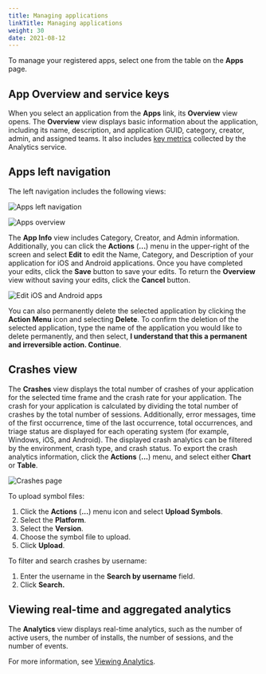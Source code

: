 ```yaml
---
title: Managing applications
linkTitle: Managing applications
weight: 30
date: 2021-08-12
---
```


To manage your registered apps, select one from the table on the **Apps** page.

## App Overview and service keys

When you select an application from the **Apps** link, its **Overview** view opens. The **Overview** view displays basic information about the application, including its name, description, and application GUID, category, creator, admin, and assigned teams. It also includes [key metrics](/docs/management_guide/managing_applications/viewing_metrics/) collected by the Analytics service.

## Apps left navigation

The left navigation includes the following views:

![Apps left navigation](/Images/titanium_apps_left_menu.png)

![Apps overview](/Images/app_overview_latest.png)

The **App Info** view includes Category, Creator, and Admin information. Additionally, you can click the **Actions** (**...**) menu in the upper-right of the screen and select **Edit** to edit the Name, Category, and Description of your application for iOS and Android applications. Once you have completed your edits, click the **Save** button to save your edits. To return the **Overview** view without saving your edits, click the **Cancel** button.

![Edit iOS and Android apps](/Images/edit_app.png)

You can also permanently delete the selected application by clicking the **Action Menu** icon and selecting **Delete**. To confirm the deletion of the selected application, type the name of the application you would like to delete permanently, and then select, **I understand that this a permanent and irreversible action. Continue**.

## Crashes view

The **Crashes** view displays the total number of crashes of your application for the selected time frame and the crash rate for your application. The crash for your application is calculated by dividing the total number of crashes by the total number of sessions. Additionally, error messages, time of the first occurrence, time of the last occurrence, total occurrences, and triage status are displayed for each operating system (for example, Windows, iOS, and Android). The displayed crash analytics can be filtered by the environment, crash type, and crash status. To export the crash analytics information, click the **Actions** (**...**) menu, and select either **Chart** or **Table**.

![Crashes page](/Images/crashes.png)

To upload symbol files:

1. Click the **Actions** (**...**) menu icon and select **Upload Symbols**.
2. Select the **Platform**.
3. Select the **Version**.
4. Choose the symbol file to upload.
5. Click **Upload**.

To filter and search crashes by username:

1. Enter the username in the **Search by username** field.
2. Click **Search.**

## Viewing real-time and aggregated analytics

The **Analytics** view displays real-time analytics, such as the number of active users, the number of installs, the number of sessions, and the number of events.

For more information, see [Viewing Analytics](/docs/management_guide/managing_applications/viewing_analytics/).
